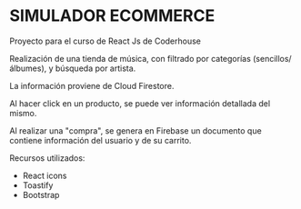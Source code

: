 # SIMULADOR ECOMMERCE
Proyecto para el curso de React Js de Coderhouse

Realización de una tienda de música, con filtrado por categorías (sencillos/álbumes), y búsqueda por artista.

La información proviene de Cloud Firestore. 

Al hacer click en un producto, se puede ver información detallada del mismo.

Al realizar una "compra", se genera en Firebase un documento que contiene información del usuario y de su carrito.

Recursos utilizados:
<ul>
  <li>React icons</li>
  <li>Toastify</li>
  <li>Bootstrap</li>
</ul>
